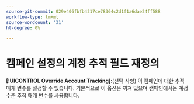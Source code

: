 ```yaml
---
source-git-commit: 029e406fbfb4217ce78364c2d1f1a6dae24ff588
workflow-type: tm+mt
source-wordcount: '31'
ht-degree: 0%

---
```

# 캠페인 설정의 계정 추적 필드 재정의

**[!UICONTROL Override Account Tracking]:**(선택 사항) 이 캠페인에 대한 추적 매개 변수를 설정할 수 있습니다. 기본적으로 이 옵션은 꺼져 있으며 캠페인에서는 계정 수준 추적 매개 변수를 사용합니다.

